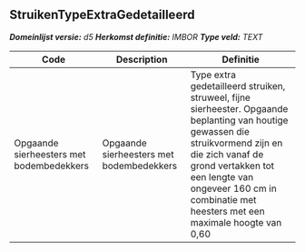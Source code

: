 ﻿## StruikenTypeExtraGedetailleerd

*__Domeinlijst versie:__ d5*
*__Herkomst definitie:__ IMBOR*
*__Type veld:__ TEXT*

|__Code__ |__Description__ |__Definitie__	|
|	---	|	---	|   ---	| 
| Opgaande sierheesters met bodembedekkers | Opgaande sierheesters met bodembedekkers | Type extra gedetailleerd struiken, struweel, fijne sierheester. Opgaande beplanting van houtige gewassen die struikvormend zijn en die zich vanaf de grond vertakken tot een lengte van ongeveer 160 cm in combinatie met heesters met een maximale hoogte van 0,60 |
